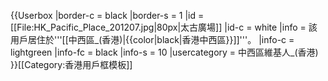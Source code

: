 {{Userbox
  |border-c = black
  |border-s = 1
  |id       = [[File:HK_Pacific_Place_201207.jpg|80px|太古廣場]]
  |id-c     = white
  |info     = 該用戶居住於'''[[中西區_(香港)|{{color|black|香港中西區}}]]'''。
  |info-c   = lightgreen<!-- 接近所屬區議會標誌、方便閱讀及辨識的替代顏色 -->
  |info-fc  = black
  |info-s   = 10
  |usercategory = 中西區維基人_(香港)
}}<noinclude>[[Category:香港用戶框模板]]</noinclude>